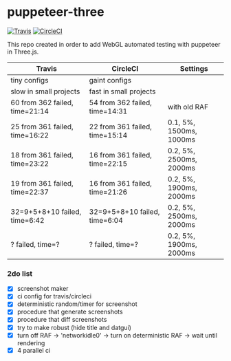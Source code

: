# puppeteer-three
[![Travis](https://travis-ci.org/munrocket/puppeteer-three.svg?branch=master)](https://travis-ci.org/munrocket/puppeteer-three)
[![CircleCI](https://circleci.com/gh/munrocket/puppeteer-three.svg?style=svg)](https://circleci.com/gh/munrocket/puppeteer-three)

This repo created in order to add WebGL automated testing with puppeteer in Three.js.

|           Travis                        |            CircleCI                     |         Settings         |
|-----------------------------------------|-----------------------------------------|--------------------------|
| tiny configs                            | gaint configs                           |                          |
| slow in small projects                  | fast in small projects                  |                          |
| 60 from 362 failed, time=21:14          | 54 from 362 failed, time=14:31          | with old RAF             |
| 25 from 361 failed, time=16:22          | 22 from 361 failed, time=15:14          | 0.1, 5%, 1500ms, 1000ms  |
| 18 from 361 failed, time=23:22          | 16 from 361 failed, time=22:15          | 0.2, 5%, 2500ms, 2000ms  |
| 19 from 361 failed, time=22:37          | 16 from 361 failed, time=21:26          | 0.2, 5%, 1900ms, 2000ms  |
| 32=9+5+8+10 failed, time=6:42           | 32=9+5+8+10 failed, time=6:04           | 0.2, 5%, 2500ms, 2000ms  |
| ? failed, time=?                        | ? failed, time=?           | 0.2, 5%, 1900ms, 2000ms  |

### 2do list
- [x] screenshot maker
- [x] ci config for travis/circleci
- [x] deterministic random/timer for screenshot
- [x] procedure that generate screenshots
- [x] procedure that diff screenshots
- [x] try to make robust (hide title and datgui)
- [x] turn off RAF -> 'networkidle0' -> turn on deterministic RAF -> wait until rendering
- [x] 4 parallel ci